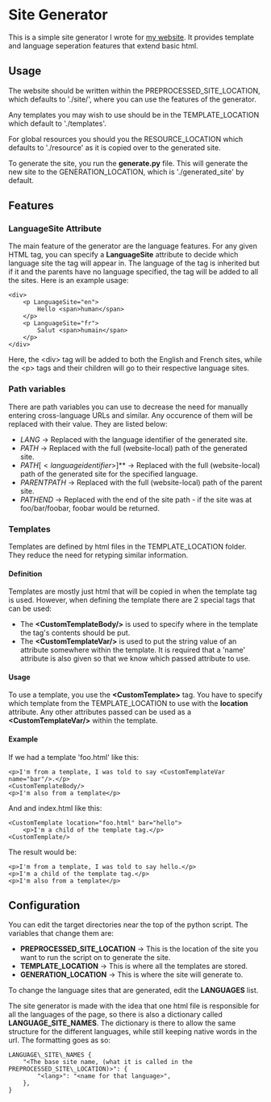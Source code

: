 # Site Generator

This is a simple site generator I wrote for [my website](https://antonipostola.xyz).
It provides template and language seperation features that extend basic html.

## Usage

The website should be written within the PREPROCESSED\_SITE\_LOCATION, which defaults to './site/', where you can use the features of the generator.

Any templates you may wish to use should be in the TEMPLATE\_LOCATION which default to './templates'.

For global resources you should you the RESOURCE\_LOCATION which defaults to './resource' as it is copied over to the generated site.

To generate the site, you run the **generate.py** file. This will generate the new site to the GENERATION\_LOCATION, which is './generated\_site' by default.

## Features

### LanguageSite Attribute
The main feature of the generator are the language features. For any given HTML tag, you can specify a **LanguageSite** attribute to decide which language site the tag will appear in. The language of the tag is inherited but if it and the parents have no language specified, the tag will be added to all the sites. Here is an example usage:
```
<div>
    <p LanguageSite="en"> 
        Hello <span>human</span>
    </p>
    <p LanguageSite="fr"> 
        Salut <span>humain</span>
    </p>
</div>
```
Here, the \<div\> tag will be added to both the English and French sites, while the \<p\> tags and their children will go to their respective language sites.

### Path variables
There are path variables you can use to decrease the need for manually entering cross-language URLs and similar. Any occurence of them will be replaced with their value. They are listed below:
- $LANG$ -> Replaced with the language identifier of the generated site.
- $PATH$ -> Replaced with the full (website-local) path of the generated site.
- $PATH[<language identifier>]$** -> Replaced with the full (website-local) path of the generated site for the specified language.
- $PARENTPATH$ -> Replaced with the full (website-local) path of the parent site.
- $PATHEND$ -> Replaced with the end of the site path - if the site was at foo/bar/foobar, foobar would be returned.

### Templates
Templates are defined by html files in the TEMPLATE\_LOCATION folder. They reduce the need for retyping similar information.
#### Definition
Templates are mostly just html that will be copied in when the template tag is used. However, when defining the template there are 2 special tags that can be used:
- The **\<CustomTemplateBody/\>** is used to specify where in the template the tag's contents should be put.
- The **\<CustomTemplateVar/\>** is used to put the string value of an attribute somewhere within the template. It is required that a 'name' attribute is also given so that we know which passed attribute to use.
#### Usage
To use a template, you use the **\<CustomTemplate\>** tag. You have to specify which template from the TEMPLATE\_LOCATION to use with the **location** attribute. Any other attributes passed can be used as a **\<CustomTemplateVar/\>** within the template.
#### Example
If we had a template 'foo.html' like this:
```
<p>I'm from a template, I was told to say <CustomTemplateVar name="bar"/>.</p>
<CustomTemplateBody/>
<p>I'm also from a template</p>
```
And and index.html like this:
```
<CustomTemplate location="foo.html" bar="hello">
    <p>I'm a child of the template tag.</p>
<CustomTemplate/>
```
The result would be:
```
<p>I'm from a template, I was told to say hello.</p>
<p>I'm a child of the template tag.</p>
<p>I'm also from a template</p>
```

## Configuration

You can edit the target directories near the top of the python script. The variables that change them are: 
- **PREPROCESSED_SITE\_LOCATION** -> This is the location of the site you want to run the script on to generate the site.
- **TEMPLATE\_LOCATION** -> This is where all the templates are stored.
- **GENERATION_LOCATION** -> This is where the site will generate to.

To change the language sites that are generated, edit the **LANGUAGES** list.

The site generator is made with the idea that one html file is responsible for all the languages of the page, so there is also a dictionary called **LANGUAGE\_SITE\_NAMES**. The dictionary is there to allow the same structure for the different languages, while still keeping native words in the url. The formatting goes as so:
```
LANGUAGE\_SITE\_NAMES {
    "<The base site name, (what it is called in the PREPROCESSED_SITE\_LOCATION)>": {
        "<lang>": "<name for that language>",
    },
}
```
